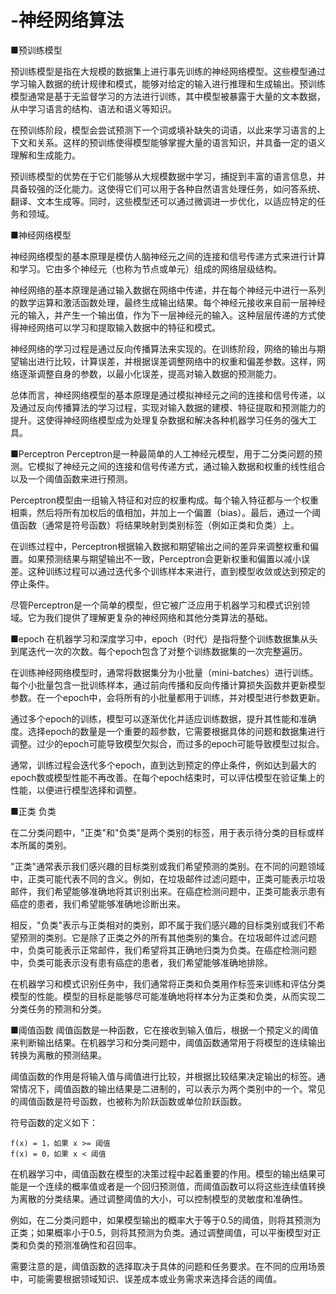 # -神经网络算法

■预训练模型

预训练模型是指在大规模的数据集上进行事先训练的神经网络模型。这些模型通过学习输入数据的统计规律和模式，能够对给定的输入进行推理和生成输出。预训练模型通常是基于无监督学习的方法进行训练，其中模型被暴露于大量的文本数据，从中学习语言的结构、语法和语义等知识。

在预训练阶段，模型会尝试预测下一个词或填补缺失的词语，以此来学习语言的上下文和关系。这样的预训练使得模型能够掌握大量的语言知识，并具备一定的语义理解和生成能力。

预训练模型的优势在于它们能够从大规模数据中学习，捕捉到丰富的语言信息，并具备较强的泛化能力。这使得它们可以用于各种自然语言处理任务，如问答系统、翻译、文本生成等。同时，这些模型还可以通过微调进一步优化，以适应特定的任务和领域。

■神经网络模型

神经网络模型的基本原理是模仿人脑神经元之间的连接和信号传递方式来进行计算和学习。它由多个神经元（也称为节点或单元）组成的网络层级结构。

神经网络的基本原理是通过输入数据在网络中传递，并在每个神经元中进行一系列的数学运算和激活函数处理，最终生成输出结果。每个神经元接收来自前一层神经元的输入，并产生一个输出值，作为下一层神经元的输入。这种层层传递的方式使得神经网络可以学习和提取输入数据中的特征和模式。

神经网络的学习过程是通过反向传播算法来实现的。在训练阶段，网络的输出与期望输出进行比较，计算误差，并根据误差调整网络中的权重和偏差参数。这样，网络逐渐调整自身的参数，以最小化误差，提高对输入数据的预测能力。

总体而言，神经网络模型的基本原理是通过模拟神经元之间的连接和信号传递，以及通过反向传播算法的学习过程，实现对输入数据的建模、特征提取和预测能力的提升。这使得神经网络模型成为处理复杂数据和解决各种机器学习任务的强大工具。

■Perceptron
Perceptron是一种最简单的人工神经元模型，用于二分类问题的预测。它模拟了神经元之间的连接和信号传递方式，通过输入数据和权重的线性组合以及一个阈值函数来进行预测。

Perceptron模型由一组输入特征和对应的权重构成。每个输入特征都与一个权重相乘，然后将所有加权后的值相加，并加上一个偏置（bias）。最后，通过一个阈值函数（通常是符号函数）将结果映射到类别标签（例如正类和负类）上。

在训练过程中，Perceptron根据输入数据和期望输出之间的差异来调整权重和偏置。如果预测结果与期望输出不一致，Perceptron会更新权重和偏置以减小误差。这种训练过程可以通过迭代多个训练样本来进行，直到模型收敛或达到预定的停止条件。

尽管Perceptron是一个简单的模型，但它被广泛应用于机器学习和模式识别领域。它为我们提供了理解更复杂的神经网络和其他分类算法的基础。

■epoch
在机器学习和深度学习中，epoch（时代）是指将整个训练数据集从头到尾迭代一次的次数。每个epoch包含了对整个训练数据集的一次完整遍历。

在训练神经网络模型时，通常将数据集分为小批量（mini-batches）进行训练。每个小批量包含一批训练样本，通过前向传播和反向传播计算损失函数并更新模型参数。在一个epoch中，会将所有的小批量都用于训练，并对模型进行参数更新。

通过多个epoch的训练，模型可以逐渐优化并适应训练数据，提升其性能和准确度。选择epoch的数量是一个重要的超参数，它需要根据具体的问题和数据集进行调整。过少的epoch可能导致模型欠拟合，而过多的epoch可能导致模型过拟合。

通常，训练过程会迭代多个epoch，直到达到预定的停止条件，例如达到最大的epoch数或模型性能不再改善。在每个epoch结束时，可以评估模型在验证集上的性能，以便进行模型选择和调整。

■正类 负类

在二分类问题中，"正类"和"负类"是两个类别的标签，用于表示待分类的目标或样本所属的类别。

"正类"通常表示我们感兴趣的目标类别或我们希望预测的类别。在不同的问题领域中，正类可能代表不同的含义。例如，在垃圾邮件过滤问题中，正类可能表示垃圾邮件，我们希望能够准确地将其识别出来。在癌症检测问题中，正类可能表示患有癌症的患者，我们希望能够准确地诊断出来。

相反，"负类"表示与正类相对的类别，即不属于我们感兴趣的目标类别或我们不希望预测的类别。它是除了正类之外的所有其他类别的集合。在垃圾邮件过滤问题中，负类可能表示正常邮件，我们希望将其正确地归类为负类。在癌症检测问题中，负类可能表示没有患有癌症的患者，我们希望能够准确地排除。

在机器学习和模式识别任务中，我们通常将正类和负类用作标签来训练和评估分类模型的性能。模型的目标是能够尽可能准确地将样本分为正类和负类，从而实现二分类任务的预测和分类。

■阈值函数
阈值函数是一种函数，它在接收到输入值后，根据一个预定义的阈值来判断输出结果。在机器学习和分类问题中，阈值函数通常用于将模型的连续输出转换为离散的预测结果。

阈值函数的作用是将输入值与阈值进行比较，并根据比较结果决定输出的标签。通常情况下，阈值函数的输出结果是二进制的，可以表示为两个类别中的一个。常见的阈值函数是符号函数，也被称为阶跃函数或单位阶跃函数。

符号函数的定义如下：

```
f(x) = 1，如果 x >= 阈值
f(x) = 0，如果 x < 阈值
```

在机器学习中，阈值函数在模型的决策过程中起着重要的作用。模型的输出结果可能是一个连续的概率值或者是一个回归预测值，而阈值函数可以将这些连续值转换为离散的分类结果。通过调整阈值的大小，可以控制模型的灵敏度和准确性。

例如，在二分类问题中，如果模型输出的概率大于等于0.5的阈值，则将其预测为正类；如果概率小于0.5，则将其预测为负类。通过调整阈值，可以平衡模型对正类和负类的预测准确性和召回率。

需要注意的是，阈值函数的选择取决于具体的问题和任务要求。在不同的应用场景中，可能需要根据领域知识、误差成本或业务需求来选择合适的阈值。